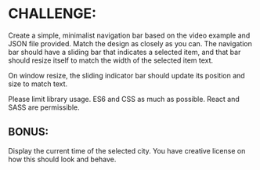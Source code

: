 # CHALLENGE:
Create a simple, minimalist navigation bar based on the video example and JSON file provided. Match the design as closely as you can. The navigation bar should have a sliding bar that indicates a selected item, and that bar should resize itself to match the width of the selected item text.

On window resize, the sliding indicator bar should update its position and size to match text.

Please limit library usage. ES6 and CSS as much as possible. React and SASS are permissible.

## BONUS:
Display the current time of the selected city. You have creative license on how this should look and behave.

<!-- ## Development Resources:
* https://css-tricks.com/examples/MagicLine/
* https://hashnode.com/post/how-to-get-the-local-time-of-a-particular-timezone-in-javascript-cj703pkwg01t9s5wt8zh37rwz
* https://www.paulirish.com/2009/random-hex-color-code-snippets/
* https://html-online.com/articles/blinking-text-css-animation/ -->
